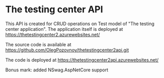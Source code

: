 <h1>The testing center API</h1>

<p>This API is created for CRUD operations on Test model of "The testing center application". The application itself is deployed 
at <a href="https://thetestingcenter2.azurewebsites.net/">https://thetestingcenter2.azurewebsites.net/</a></p> 

<p>The source code is available at <a href="https://github.com/OlegPozovnoy/thetestingcenter2api.git">https://github.com/OlegPozovnoy/thetestingcenter2api.git</a></p>

<p>The code is deployed at <a href="https://thetestingcenter2.azurewebsites.net/">https://thetestingcenter2api.azurewebsites.net/</a></p> 

<p>Bonus mark: added NSwag.AspNetCore support</p>

